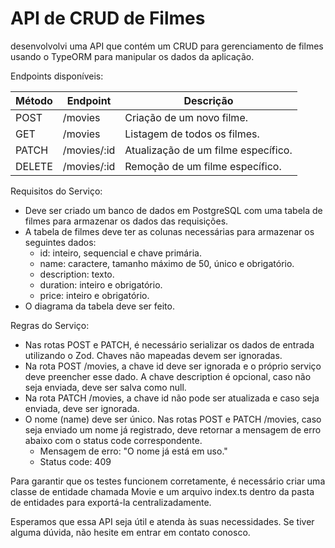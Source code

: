 # API de CRUD de Filmes

desenvolvolvi uma API que contém um CRUD para gerenciamento de filmes usando o TypeORM para manipular os dados da aplicação.

Endpoints disponíveis:

Método | Endpoint | Descrição
-------|----------|------------
POST | /movies | Criação de um novo filme.
GET | /movies | Listagem de todos os filmes.
PATCH | /movies/:id | Atualização de um filme específico.
DELETE | /movies/:id | Remoção de um filme específico.

Requisitos do Serviço:

- Deve ser criado um banco de dados em PostgreSQL com uma tabela de filmes para armazenar os dados das requisições.
- A tabela de filmes deve ter as colunas necessárias para armazenar os seguintes dados:
  - id: inteiro, sequencial e chave primária.
  - name: caractere, tamanho máximo de 50, único e obrigatório.
  - description: texto.
  - duration: inteiro e obrigatório.
  - price: inteiro e obrigatório.
- O diagrama da tabela deve ser feito.

Regras do Serviço:

- Nas rotas POST e PATCH, é necessário serializar os dados de entrada utilizando o Zod. Chaves não mapeadas devem ser ignoradas.
- Na rota POST /movies, a chave id deve ser ignorada e o próprio serviço deve preencher esse dado. A chave description é opcional, caso não seja enviada, deve ser salva como null.
- Na rota PATCH /movies, a chave id não pode ser atualizada e caso seja enviada, deve ser ignorada.
- O nome (name) deve ser único. Nas rotas POST e PATCH /movies, caso seja enviado um nome já registrado, deve retornar a mensagem de erro abaixo com o status code correspondente.
  - Mensagem de erro: "O nome já está em uso."
  - Status code: 409

Para garantir que os testes funcionem corretamente, é necessário criar uma classe de entidade chamada Movie e um arquivo index.ts dentro da pasta de entidades para exportá-la centralizadamente.

Esperamos que essa API seja útil e atenda às suas necessidades. Se tiver alguma dúvida, não hesite em entrar em contato conosco.
